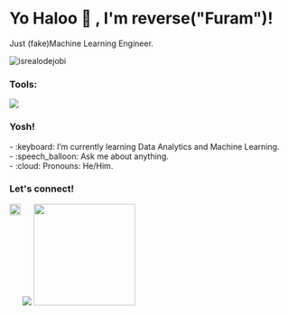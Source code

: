 # <summary><strong>Yo Haloo :wave: , I'm reverse("Furam")!</strong></summary>
Just (fake)Machine Learning Engineer.
<p align="left"> <img src="https://komarev.com/ghpvc/?username=notfound313&label=Profile%20views&color=0e75b6&style=flat" alt="isrealodejobi" />
</p>

### <summary><strong>Tools:</strong></summary>
<p>
    <img src="https://img.shields.io/badge/Text%20Editor-Visual%20Studio%20Code-blue?&logo=visual%20studio%20code&logoColor=blue" />
</p>

### <summary><strong>Yosh!</strong></summary>
<p>
    - :keyboard: I’m currently learning Data Analytics and Machine Learning. </br>
    - :speech_balloon: Ask me about anything.</br>   
    - :cloud: Pronouns: He/Him. </br>
 
<p>
 
### <summary><strong>Let's connect!</strong></summary>

<a href="https://www.instagram.com/furam.reverse/">
  <img align="left" alt="furam's Instagram" width="20px" src="https://simpleicons.now.sh/instagram/495f7e" />
</a>

<p>
    <img src="https://github-readme-stats.vercel.app/api?username=notfound313&hide=contribs,prs&show_icons=true&hide_border=true&title_color=000" />
    <img src="https://github-readme-stats.vercel.app/api/top-langs/?username=notfound313&layout=compact" height=180 />
</p>
